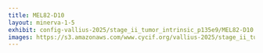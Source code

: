 ```yaml
---
title: MEL82-D10
layout: minerva-1-5
exhibit: config-vallius-2025/stage_ii_tumor_intrinsic_p135e9/MEL82-D10
images: https://s3.amazonaws.com/www.cycif.org/vallius-2025/stage_ii_tumor_intrinsic_p135e9/MEL82-D10
---
```

